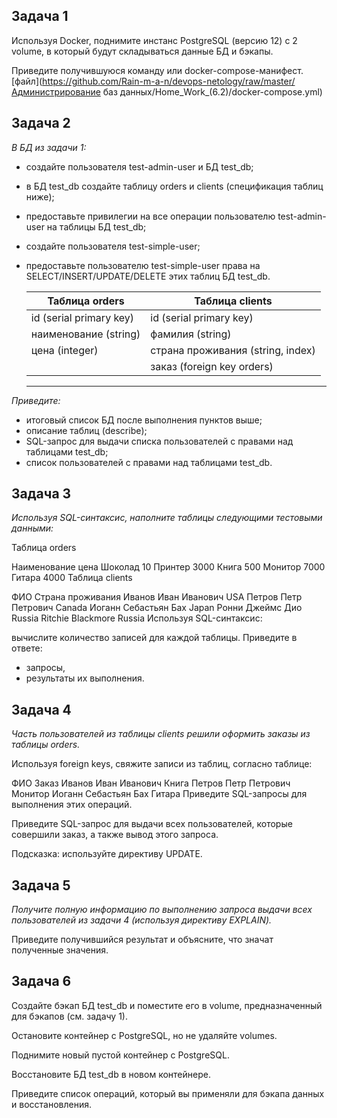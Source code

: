 ## Задача 1

Используя Docker, поднимите инстанс PostgreSQL (версию 12) c 2 volume, в который будут складываться данные БД и бэкапы.

Приведите получившуюся команду или docker-compose-манифест.
  [файл](https://github.com/Rain-m-a-n/devops-netology/raw/master/Администрирование баз данных/Home_Work_(6.2)/docker-compose.yml)


## Задача 2

*В БД из задачи 1:*

* создайте пользователя test-admin-user и БД test_db;
* в БД test_db создайте таблицу orders и clients (спeцификация таблиц ниже);
* предоставьте привилегии на все операции пользователю test-admin-user на таблицы БД test_db;
* создайте пользователя test-simple-user;
* предоставьте пользователю test-simple-user права на SELECT/INSERT/UPDATE/DELETE этих таблиц БД test_db.

  
  |  Таблица orders | Таблица clients  |
  | ---------- | ---------- |
  | id (serial primary key)| id (serial primary key)|
  | наименование (string)|фамилия (string)
  |цена (integer)|страна проживания (string, index)
  |             |   заказ (foreign key orders)
  ---
*Приведите:*

* итоговый список БД после выполнения пунктов выше;
* описание таблиц (describe);
* SQL-запрос для выдачи списка пользователей с правами над таблицами test_db;
* список пользователей с правами над таблицами test_db.

## Задача 3

*Используя SQL-синтаксис, наполните таблицы следующими тестовыми данными:*

Таблица orders

Наименование	цена
Шоколад	10
Принтер	3000
Книга	500
Монитор	7000
Гитара	4000
Таблица clients

ФИО	Страна проживания
Иванов Иван Иванович	USA
Петров Петр Петрович	Canada
Иоганн Себастьян Бах	Japan
Ронни Джеймс Дио	Russia
Ritchie Blackmore	Russia
Используя SQL-синтаксис:

вычислите количество записей для каждой таблицы.
Приведите в ответе:

- запросы,
- результаты их выполнения.

## Задача 4

*Часть пользователей из таблицы clients решили оформить заказы из таблицы orders.*

Используя foreign keys, свяжите записи из таблиц, согласно таблице:

ФИО	Заказ
Иванов Иван Иванович	Книга
Петров Петр Петрович	Монитор
Иоганн Себастьян Бах	Гитара
Приведите SQL-запросы для выполнения этих операций.

Приведите SQL-запрос для выдачи всех пользователей, которые совершили заказ, а также вывод этого запроса.

Подсказка: используйте директиву UPDATE.

## Задача 5

*Получите полную информацию по выполнению запроса выдачи всех пользователей из задачи 4 (используя директиву EXPLAIN).*

Приведите получившийся результат и объясните, что значат полученные значения.

## Задача 6

Создайте бэкап БД test_db и поместите его в volume, предназначенный для бэкапов (см. задачу 1).

Остановите контейнер с PostgreSQL, но не удаляйте volumes.

Поднимите новый пустой контейнер с PostgreSQL.

Восстановите БД test_db в новом контейнере.

Приведите список операций, который вы применяли для бэкапа данных и восстановления.

